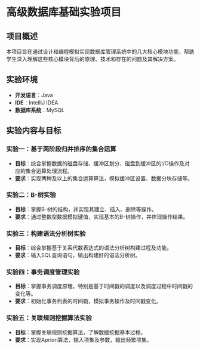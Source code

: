 # 高级数据库基础实验项目

## 项目概述

本项目旨在通过设计和编程模拟实现数据库管理系统中的几大核心模块功能，帮助学生深入理解这些核心模块背后的原理、技术和存在的问题及其解决方案。

## 实验环境

- **开发语言**：Java
- **IDE**：IntelliJ IDEA
- **数据库系统**：MySQL

## 实验内容与目标

### 实验一：基于两阶段归并排序的集合运算

- **目标**：综合掌握数据的磁盘存储、缓冲区划分、磁盘到缓冲区的I/O操作及对应的集合运算处理流程。
- **要求**：实现两种及以上的集合运算算法，模拟缓冲区设置、数据分块存储等。

### 实验二：B-树实验

- **目标**：掌握B-树的结构，并实现其建立、插入、删除等操作。
- **要求**：通过整数型数据模拟键值，实现基本的B-树操作，并体现操作结果。

### 实验三：构建语法分析树实验

- **目标**：综合掌握基于关系代数表达式的语法分析树构建过程及功能。
- **要求**：输入SQL查询语句，输出构建好的语法分析树。

### 实验四：事务调度管理实验

- **目标**：掌握事务调度原理，特别是基于时间戳的调度以及调度过程中时间戳的变化等。
- **要求**：初始化事务列表的时间戳，模拟事务操作及时间戳变化。

### 实验五：关联规则挖掘算法实验

- **目标**：掌握关联规则挖掘算法，了解数据挖掘基本过程。
- **要求**：实现Apriori算法，输入项集及参数，输出频繁项集。


